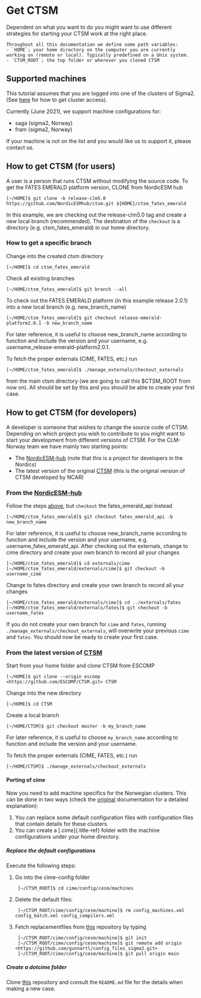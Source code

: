 # Get CTSM
Dependent on what you want to do you might want to use different strategies for starting your CTSM work at the right place. 

```{keypoints} Path variables
Throughout all this documentation we define some path variables:  
- `HOME`; your home directory on the computer you are currently working on (remote or local). Typically predefined on a Unix system.
- `CTSM_ROOT`; the top folder or wherever you cloned CTSM 
```


## Supported machines
This tutorial assumes that you are logged into one of the clusters of Sigma2. (See [here](https://metos-uio.github.io/CTSM-Norway-Documentation/prerequisite/#needed-accesses) for how to get cluster access). 

Currently (June 2021), we support machine configurations for: 
-   saga (sigma2, Norway)
-   fram (sigma2, Norway)

If your machine is not on the list and you would like us to support it,
please contact us.

## How to get CTSM (for users)
A user is a person that runs CTSM without modifying the source code. To get the FATES EMERALD platform version, CLONE from NordicESM hub

    [~/HOME]$ git clone -b release-clm5.0 https://github.com/NordicESMhub/ctsm.git ${HOME}/ctsm_fates_emerald

In this example, we are checking out the release-clm5.0 tag and create a
new local branch (recommended). The destination of the `checkout` is a
directory (e.g. ctsm\_fates\_emerald) in our home directory.

### How to get a specific branch
Change into the created ctsm directory

    [~/HOME]$ cd ctsm_fates_emerald

Check all existing branches

    [~/HOME/ctsm_fates_emerald]$ git branch --all

To check out the FATES EMERALD platform (in this example release 2.0.1)
into a new local branch (e.g. new\_branch\_name)

    [~/HOME/ctsm_fates_emerald]$ git checkout release-emerald-platform2.0.1 -b new_branch_name

For later reference, it is useful to choose new\_branch\_name according
to function and include the version and your username, e.g.
username\_release-emerald-platform2.0.1.

To fetch the proper externals (CIME, FATES, etc.) run

    [~/HOME/ctsm_fates_emerald]$ ./manage_externals/checkout_externals

from the main ctsm directory (we are going to call this \$CTSM\_ROOT
from now on). All should be set by this and you should be able to create
your first case.


## How to get CTSM (for developers)
A developer is someone that wishes to change the source code of CTSM. 
Depending on which project you wish to contribute to you might want to
start your development from different versions of CTSM. For the
CLM-Norway team we have mainly two starting points:

-   The [NordicESM-hub](https://github.com/NordicESMhub/ctsm) (note
    that this is a project for developers in the Nordics)
-   The latest version of the original
    [CTSM](https://github.com/ESCOMP/CTSM) (this is the original
    version of CTSM developed by NCAR)

### From the [NordicESM-hub](https://github.com/NordicESMhub/ctsm)

Follow the steps [above](https://metos-uio.github.io/CTSM-Norway-Documentation/get/#how-to-get-ctsm-for-users), but `checkout` the fates\_emerald\_api instead

    [~/HOME/ctsm_fates_emerald]$ git checkout fates_emerald_api -b new_branch_name

For later reference, it is useful to choose new\_branch\_name according
to function and include the version and your username, e.g.
username\_fates\_emerald\_api. After checking out the externals, change
to cime directory and create your own branch to record all your changes

    [~/HOME/ctsm_fates_emerald]$ cd externals/cime
    [~/HOME/ctsm_fates_emerald/externals/cime]$ git checkout -b username_cime

Change to fates directory and create your own branch to record all your
changes

    [~/HOME/ctsm_fates_emerald/externals/cime]$ cd ../externals/fates
    [~/HOME/ctsm_fates_emerald/externals/fates]$ git checkout -b username_fates

If you do not create your own branch for `cime` and `fates`, running
`./manage_externals/checkout_externals`, will overwrite your
previous `cime` and `fates`. You should now be ready to create your
first case.

### From the latest version of [CTSM](https://github.com/ESCOMP/CTSM)
Start from your home folder and clone CTSM from ESCOMP 

    [~/HOME]$ git clone --origin escomp <https://github.com/ESCOMP/CTSM.git> CTSM

Change into the new directory

    [~/HOME]$ cd CTSM

Create a local branch 

    [~/HOME/CTSM]$ git checkout master -b my_branch_name

For later reference, it is useful to choose `my_branch_name` according
to function and include the version and your username.

To fetch the proper externals (CIME, FATES, etc.) run

    [~/HOME/CTSM]$ ./manage_externals/checkout_externals

#### Porting of cime

Now you need to add machine specifics for the Norwegian clusters. This
can be done in two ways (check the
[original](https://esmci.github.io/cime/versions/master/html/users_guide/porting-cime.html#steps-for-porting)
documentation for a detailed explanation):

1. You can replace some default configuration files with configuration files that contain details for these clusters.
2. You can create a [.cime]{.title-ref} folder with the machine configurations under your home directory.


##### Replace the default configurations
Execute the following steps: 
1. Go into the cime-config folder

        [~/CTSM_ROOT]$ cd cime/config/cesm/machines 
    
2. Delete the default files: 

        [~/CTSM_ROOT/cime/config/cesm/machine]$ rm config_machines.xml config_batch.xml config_compilers.xml

3. Fetch replacementfiles from [this](https://github.com/gunnartl/config_files_sigma2.git) repository by typing

        [~/CTSM_ROOT/cime/config/cesm/machine]$ git init 
        [~/CTSM_ROOT/cime/config/cesm/machine]$ git remote add origin <https://github.com/gunnartl/config_files_sigma2.git> 
        [~/CTSM_ROOT/cime/config/cesm/machine]$ git pull origin main

##### Create a dotcime folder
Clone [this](https://github.com/MetOs-UiO/dotcime) repository and
consult the `README.md` file for the details when making a new
case.
